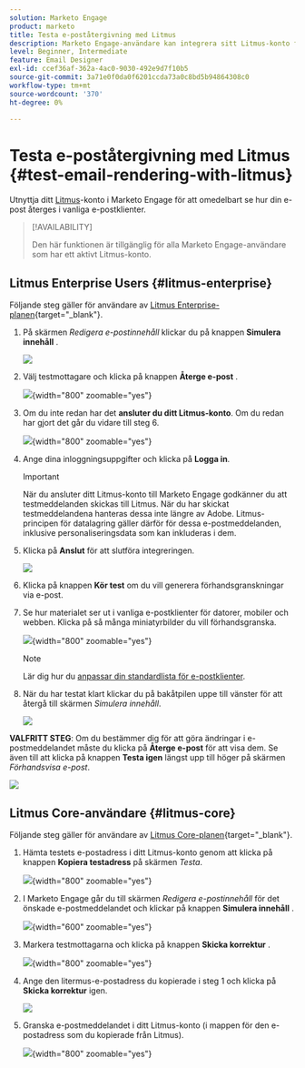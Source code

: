 ```yaml
---
solution: Marketo Engage
product: marketo
title: Testa e-poståtergivning med Litmus
description: Marketo Engage-användare kan integrera sitt Litmus-konto för att smidigt testa innehåll som skickas i olika e-postklienter.
level: Beginner, Intermediate
feature: Email Designer
exl-id: ccef36af-362a-4ac0-9030-492e9d7f10b5
source-git-commit: 3a71e0f0da0f6201ccda73a0c8bd5b94864308c0
workflow-type: tm+mt
source-wordcount: '370'
ht-degree: 0%

---
```


# Testa e-poståtergivning med Litmus {#test-email-rendering-with-litmus}

Utnyttja ditt [Litmus](https://www.litmus.com/email-testing)-konto i Marketo Engage för att omedelbart se hur din e-post återges i vanliga e-postklienter.

>[!AVAILABILITY]
>
>Den här funktionen är tillgänglig för alla Marketo Engage-användare som har ett aktivt Litmus-konto.

## Litmus Enterprise Users {#litmus-enterprise}

Följande steg gäller för användare av [Litmus Enterprise-planen](https://www.litmus.com/pricing/enterprise){target="_blank"}.

1. På skärmen _Redigera e-postinnehåll_ klickar du på knappen **Simulera innehåll** .

   ![](assets/test-email-rendering-with-litmus-1.png)

1. Välj testmottagare och klicka på knappen **Återge e-post** .

   ![](assets/test-email-rendering-with-litmus-2.png){width="800" zoomable="yes"}

1. Om du inte redan har det **ansluter du ditt Litmus-konto**. Om du redan har gjort det går du vidare till steg 6.

   ![](assets/test-email-rendering-with-litmus-3.png){width="800" zoomable="yes"}

1. Ange dina inloggningsuppgifter och klicka på **Logga in**.

   >[!IMPORTANT]
   >
   >När du ansluter ditt Litmus-konto till Marketo Engage godkänner du att testmeddelanden skickas till Litmus. När du har skickat testmeddelandena hanteras dessa inte längre av Adobe. Litmus-principen för datalagring gäller därför för dessa e-postmeddelanden, inklusive personaliseringsdata som kan inkluderas i dem.

1. Klicka på **Anslut** för att slutföra integreringen.

   ![](assets/test-email-rendering-with-litmus-4.png)

1. Klicka på knappen **Kör test** om du vill generera förhandsgranskningar via e-post.

1. Se hur materialet ser ut i vanliga e-postklienter för datorer, mobiler och webben. Klicka på så många miniatyrbilder du vill förhandsgranska.

   ![](assets/test-email-rendering-with-litmus-5.png){width="800" zoomable="yes"}

   >[!NOTE]
   >
   >Lär dig hur du [anpassar din standardlista för e-postklienter](https://help.litmus.com/article/227-change-your-default-email-clients-list).

1. När du har testat klart klickar du på bakåtpilen uppe till vänster för att återgå till skärmen _Simulera innehåll_.

   ![](assets/test-email-rendering-with-litmus-6.png)

**VALFRITT STEG**: Om du bestämmer dig för att göra ändringar i e-postmeddelandet måste du klicka på **Återge e-post** för att visa dem. Se även till att klicka på knappen **Testa igen** längst upp till höger på skärmen _Förhandsvisa e-post_.

![](assets/test-email-rendering-with-litmus-7.png)

## Litmus Core-användare {#litmus-core}

Följande steg gäller för användare av [Litmus Core-planen](https://www.litmus.com/pricing/){target="_blank"}.

1. Hämta testets e-postadress i ditt Litmus-konto genom att klicka på knappen **Kopiera testadress** på skärmen _Testa_.

   ![](assets/test-email-rendering-with-litmus-8.png){width="800" zoomable="yes"}

1. I Marketo Engage går du till skärmen _Redigera e-postinnehåll_ för det önskade e-postmeddelandet och klickar på knappen **Simulera innehåll** .

   ![](assets/test-email-rendering-with-litmus-9.png){width="600" zoomable="yes"}

1. Markera testmottagarna och klicka på knappen **Skicka korrektur** .

   ![](assets/test-email-rendering-with-litmus-10.png){width="800" zoomable="yes"}

1. Ange den litermus-e-postadress du kopierade i steg 1 och klicka på **Skicka korrektur** igen.

   ![](assets/test-email-rendering-with-litmus-11.png)

1. Granska e-postmeddelandet i ditt Litmus-konto (i mappen för den e-postadress som du kopierade från Litmus).

   ![](assets/test-email-rendering-with-litmus-12.png){width="800" zoomable="yes"}
